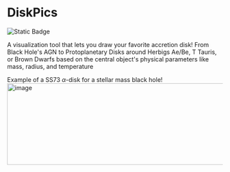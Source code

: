 # DiskPics
![Static Badge](https://img.shields.io/badge/doi-10.5281%2Fzenodo.16762185-750851)

A visualization tool that lets you draw your favorite accretion disk! From Black Hole's AGN to Protoplanetary Disks around Herbigs Ae/Be, T Tauris, or Brown Dwarfs based on the central object's physical parameters like mass, radius, and temperature

Example of a SS73 $\alpha$-disk for a stellar mass black hole!
<img width="622" height="191" alt="image" src="https://github.com/user-attachments/assets/7a14598d-afae-4e33-8c42-fb6656ebf3c1" />


